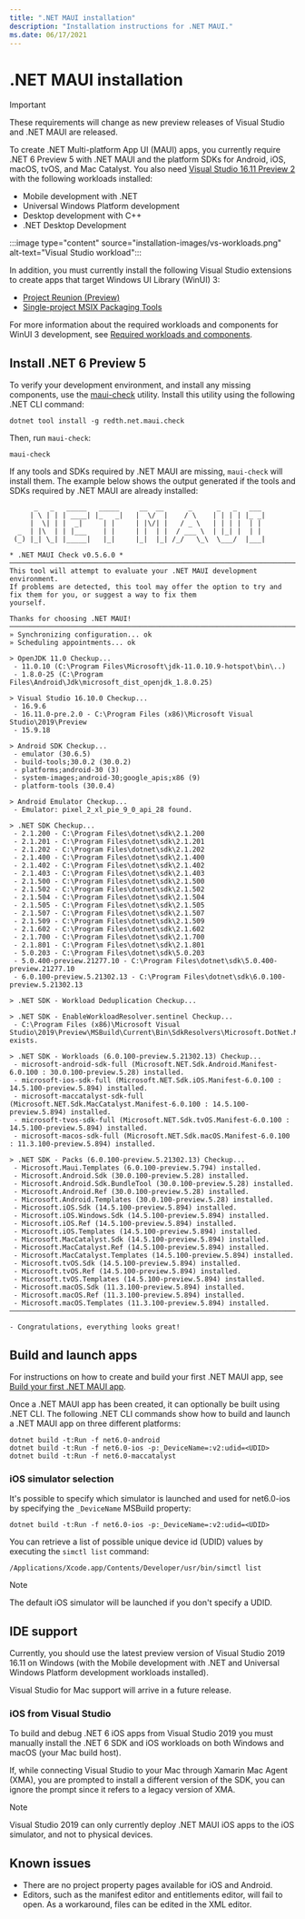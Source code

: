 ```yaml
---
title: ".NET MAUI installation"
description: "Installation instructions for .NET MAUI."
ms.date: 06/17/2021
---
```


# .NET MAUI installation

> [!IMPORTANT]
> These requirements will change as new preview releases of Visual Studio and .NET MAUI are released.

To create .NET Multi-platform App UI (MAUI) apps, you currently require .NET 6 Preview 5 with .NET MAUI and the platform SDKs for Android, iOS, macOS, tvOS, and Mac Catalyst. You also need [Visual Studio 16.11 Preview 2](https://visualstudio.microsoft.com/vs/preview/) with the following workloads installed:

- Mobile development with .NET
- Universal Windows Platform development
- Desktop development with C++
- .NET Desktop Development

:::image type="content" source="installation-images/vs-workloads.png" alt-text="Visual Studio workload":::

In addition, you must currently install the following Visual Studio extensions to create apps that target Windows UI Library (WinUI) 3:

- [Project Reunion (Preview)](https://marketplace.visualstudio.com/items?itemName=ProjectReunion.MicrosoftProjectReunionPreview)
- [Single-project MSIX Packaging Tools](https://marketplace.visualstudio.com/items?itemName=ProjectReunion.MicrosoftSingleProjectMSIXPackagingTools)

For more information about the required workloads and components for WinUI 3 development, see [Required workloads and components](/windows/apps/project-reunion/set-up-your-development-environment#required-workloads-and-components).

## Install .NET 6 Preview 5

To verify your development environment, and install any missing components, use the [maui-check](https://github.com/Redth/dotnet-maui-check) utility. Install this utility using the following .NET CLI command:

```dotnetcli
dotnet tool install -g redth.net.maui.check
```

Then, run `maui-check`:

```dotnetcli
maui-check
```

If any tools and SDKs required by .NET MAUI are missing, `maui-check` will install them. The example below shows the output generated if the tools and SDKs required by .NET MAUI are already installed:

```dotnetcli
      _   _   _____   _____     __  __      _      _   _   ___
     | \ | | | ____| |_   _|   |  \/  |    / \    | | | | |_ _|
     |  \| | |  _|     | |     | |\/| |   / _ \   | | | |  | |
  _  | |\  | | |___    | |     | |  | |  / ___ \  | |_| |  | |
 (_) |_| \_| |_____|   |_|     |_|  |_| /_/   \_\  \___/  |___|

* .NET MAUI Check v0.5.6.0 *
────────────────────────────────────────────────────────────────────────────────────────────────────────────────────────
This tool will attempt to evaluate your .NET MAUI development environment.
If problems are detected, this tool may offer the option to try and fix them for you, or suggest a way to fix them
yourself.

Thanks for choosing .NET MAUI!
────────────────────────────────────────────────────────────────────────────────────────────────────────────────────────
» Synchronizing configuration... ok
» Scheduling appointments... ok

> OpenJDK 11.0 Checkup...
 - 11.0.10 (C:\Program Files\Microsoft\jdk-11.0.10.9-hotspot\bin\..)
 - 1.8.0-25 (C:\Program Files\Android\Jdk\microsoft_dist_openjdk_1.8.0.25)

> Visual Studio 16.10.0 Checkup...
 - 16.9.6
 - 16.11.0-pre.2.0 - C:\Program Files (x86)\Microsoft Visual Studio\2019\Preview
 - 15.9.18

> Android SDK Checkup...
 - emulator (30.6.5)
 - build-tools;30.0.2 (30.0.2)
 - platforms;android-30 (3)
 - system-images;android-30;google_apis;x86 (9)
 - platform-tools (30.0.4)

> Android Emulator Checkup...
 - Emulator: pixel_2_xl_pie_9_0_api_28 found.

> .NET SDK Checkup...
 - 2.1.200 - C:\Program Files\dotnet\sdk\2.1.200
 - 2.1.201 - C:\Program Files\dotnet\sdk\2.1.201
 - 2.1.202 - C:\Program Files\dotnet\sdk\2.1.202
 - 2.1.400 - C:\Program Files\dotnet\sdk\2.1.400
 - 2.1.402 - C:\Program Files\dotnet\sdk\2.1.402
 - 2.1.403 - C:\Program Files\dotnet\sdk\2.1.403
 - 2.1.500 - C:\Program Files\dotnet\sdk\2.1.500
 - 2.1.502 - C:\Program Files\dotnet\sdk\2.1.502
 - 2.1.504 - C:\Program Files\dotnet\sdk\2.1.504
 - 2.1.505 - C:\Program Files\dotnet\sdk\2.1.505
 - 2.1.507 - C:\Program Files\dotnet\sdk\2.1.507
 - 2.1.509 - C:\Program Files\dotnet\sdk\2.1.509
 - 2.1.602 - C:\Program Files\dotnet\sdk\2.1.602
 - 2.1.700 - C:\Program Files\dotnet\sdk\2.1.700
 - 2.1.801 - C:\Program Files\dotnet\sdk\2.1.801
 - 5.0.203 - C:\Program Files\dotnet\sdk\5.0.203
 - 5.0.400-preview.21277.10 - C:\Program Files\dotnet\sdk\5.0.400-preview.21277.10
 - 6.0.100-preview.5.21302.13 - C:\Program Files\dotnet\sdk\6.0.100-preview.5.21302.13

> .NET SDK - Workload Deduplication Checkup...

> .NET SDK - EnableWorkloadResolver.sentinel Checkup...
 - C:\Program Files (x86)\Microsoft Visual
Studio\2019\Preview\MSBuild\Current\Bin\SdkResolvers\Microsoft.DotNet.MSBuildSdkResolver\EnableWorkloadResolver.sentinel
exists.

> .NET SDK - Workloads (6.0.100-preview.5.21302.13) Checkup...
 - microsoft-android-sdk-full (Microsoft.NET.Sdk.Android.Manifest-6.0.100 : 30.0.100-preview.5.28) installed.
 - microsoft-ios-sdk-full (Microsoft.NET.Sdk.iOS.Manifest-6.0.100 : 14.5.100-preview.5.894) installed.
 - microsoft-maccatalyst-sdk-full (Microsoft.NET.Sdk.MacCatalyst.Manifest-6.0.100 : 14.5.100-preview.5.894) installed.
 - microsoft-tvos-sdk-full (Microsoft.NET.Sdk.tvOS.Manifest-6.0.100 : 14.5.100-preview.5.894) installed.
 - microsoft-macos-sdk-full (Microsoft.NET.Sdk.macOS.Manifest-6.0.100 : 11.3.100-preview.5.894) installed.

> .NET SDK - Packs (6.0.100-preview.5.21302.13) Checkup...
 - Microsoft.Maui.Templates (6.0.100-preview.5.794) installed.
 - Microsoft.Android.Sdk (30.0.100-preview.5.28) installed.
 - Microsoft.Android.Sdk.BundleTool (30.0.100-preview.5.28) installed.
 - Microsoft.Android.Ref (30.0.100-preview.5.28) installed.
 - Microsoft.Android.Templates (30.0.100-preview.5.28) installed.
 - Microsoft.iOS.Sdk (14.5.100-preview.5.894) installed.
 - Microsoft.iOS.Windows.Sdk (14.5.100-preview.5.894) installed.
 - Microsoft.iOS.Ref (14.5.100-preview.5.894) installed.
 - Microsoft.iOS.Templates (14.5.100-preview.5.894) installed.
 - Microsoft.MacCatalyst.Sdk (14.5.100-preview.5.894) installed.
 - Microsoft.MacCatalyst.Ref (14.5.100-preview.5.894) installed.
 - Microsoft.MacCatalyst.Templates (14.5.100-preview.5.894) installed.
 - Microsoft.tvOS.Sdk (14.5.100-preview.5.894) installed.
 - Microsoft.tvOS.Ref (14.5.100-preview.5.894) installed.
 - Microsoft.tvOS.Templates (14.5.100-preview.5.894) installed.
 - Microsoft.macOS.Sdk (11.3.100-preview.5.894) installed.
 - Microsoft.macOS.Ref (11.3.100-preview.5.894) installed.
 - Microsoft.macOS.Templates (11.3.100-preview.5.894) installed.
────────────────────────────────────────────────────────────────────────────────────────────────────────────────────────

- Congratulations, everything looks great!
```

## Build and launch apps

For instructions on how to create and build your first .NET MAUI app, see [Build your first .NET MAUI app](first-app.md).

Once a .NET MAUI app has been created, it can optionally be built using .NET CLI. The following .NET CLI commands show how to build and launch a .NET MAUI app on three different platforms:

```dotnetcli
dotnet build -t:Run -f net6.0-android
dotnet build -t:Run -f net6.0-ios -p:_DeviceName=:v2:udid=<UDID>
dotnet build -t:Run -f net6.0-maccatalyst
```

### iOS simulator selection

It's possible to specify which simulator is launched and used for net6.0-ios by specifying the `_DeviceName` MSBuild property:

```dotnetcli
dotnet build -t:Run -f net6.0-ios -p:_DeviceName=:v2:udid=<UDID>
```

You can retrieve a list of possible unique device id (UDID) values by executing the `simctl list` command:

```console
/Applications/Xcode.app/Contents/Developer/usr/bin/simctl list
```

> [!NOTE]
> The default iOS simulator will be launched if you don't specify a UDID.

## IDE support

Currently, you should use the latest preview version of Visual Studio 2019 16.11 on Windows (with the Mobile development with .NET and Universal Windows Platform development workloads installed).

Visual Studio for Mac support will arrive in a future release.

### iOS from Visual Studio

To build and debug .NET 6 iOS apps from Visual Studio 2019 you must manually install the .NET 6 SDK and iOS workloads on both Windows and macOS (your Mac build host).

If, while connecting Visual Studio to your Mac through Xamarin Mac Agent (XMA), you are prompted to install a different version of the SDK, you can ignore the prompt since it refers to a legacy version of XMA.

> [!NOTE]
> Visual Studio 2019 can only currently deploy .NET MAUI iOS apps to the iOS simulator, and not to physical devices.

## Known issues

- There are no project property pages available for iOS and Android.
- Editors, such as the manifest editor and entitlements editor, will fail to open. As a workaround, files can be edited in the XML editor.
